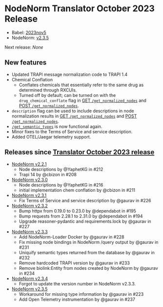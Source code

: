 # NodeNorm Translator October 2023 Release

- Babel: [2023nov5](https://stars.renci.org/var/babel_outputs/2023nov5/)
- NodeNorm: [v2.3.5](https://github.com/TranslatorSRI/NodeNormalization/releases/tag/v2.3.5)

Next release: _None_

## New features
* Updated TRAPI message normalization code to TRAPI 1.4
* Chemical Conflation
  * Conflates chemicals that essentially refer to the same drug as determined through RXCUIs.
  * Turned off by default; can be turned on with the `drug_chemical_conflate` flag in
    [GET `/get_normalized_nodes`](https://nodenorm.test.transltr.io/docs#/default/get_normalized_node_handler_get_normalized_nodes_get)
    and
    [POST `/get_normalized_nodes`](https://nodenorm.test.transltr.io/docs#/default/get_normalized_node_handler_get_normalized_nodes_post).
* `description` flag can be used to include descriptions in node normalization results in
  [GET `/get_normalized_nodes`](https://nodenorm.test.transltr.io/docs#/default/get_normalized_node_handler_get_normalized_nodes_get)
  and
  [POST `/get_normalized_nodes`](https://nodenorm.test.transltr.io/docs#/default/get_normalized_node_handler_get_normalized_nodes_post).
* [`/get_semantic_types`](https://nodenorm.test.transltr.io/docs#/default/get_semantic_types_handler_get_semantic_types_get)
  is now functional again.
* Minor fixes to the Terms of Service and service description.
* Added OTEL/Jaegar telemetry support.

## Releases since [Translator October 2023 release](TranslatorOctober2023.md)

* [NodeNorm v2.2.1](https://github.com/TranslatorSRI/NodeNormalization/releases/tag/v2.2.1)
  * Node descriptions by @YaphetKG in #212
  * Trapi 14 by @cbizon in #208
* [NodeNorm v2.3.0](https://github.com/TranslatorSRI/NodeNormalization/releases/tag/v2.3.0)
  * Node descriptions by @YaphetKG in #216
  * initial implementation chem conflation by @cbizon in #211
* [NodeNorm v2.3.1](https://github.com/TranslatorSRI/NodeNormalization/releases/tag/v2.3.1)
  * Fix Terms of Service and service description by @gaurav in #226
* [NodeNorm v2.3.2](https://github.com/TranslatorSRI/NodeNormalization/releases/tag/v2.3.2)
  * Bump httpx from 0.19.0 to 0.23.0 by @dependabot in #195
  * Bump requests from 2.28.1 to 2.31.0 by @dependabot in #194
  * Upgrade reasoner-pydantic and requirements.lock by @gaurav in #227
* [NodeNorm v2.3.3](https://github.com/TranslatorSRI/NodeNormalization/releases/tag/v2.3.3)
  * Add NodeNorm-Loader Docker by @gaurav in #228
  * Fix missing node bindings in NodeNorm /query output by @gaurav in #231
  * Uniquify semantic types returned from the database by @gaurav in #232
  * Remove hardcoded TRAPI version by @gaurav in #233
  * Remove biolink:Entity from nodes created by NodeNorm by @gaurav in #234
* [NodeNorm v2.3.4](https://github.com/TranslatorSRI/NodeNormalization/releases/tag/v2.3.4)
  * Forgot to update the version number in NodeNorm v2.3.3.
* [NodeNorm v2.3.5](https://github.com/TranslatorSRI/NodeNormalization/releases/tag/v2.3.5)
  * Workaround for missing type information by @gaurav in #223
  * Add Open Telemetry instrumentation by @gaurav in #237